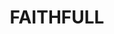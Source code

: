 ---
lastmod: '2025-04-06T06:05:20+00:00'
latitude: -34.902108
layout: suburb
longitude: 146.303599
postcode: '2700'
state: NSW
title: FAITHFULL
url: /nsw/faithfull/
---
